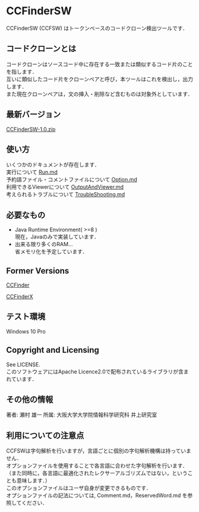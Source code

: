 # CCFinderSW
CCFinderSW (CCFSW) はトークンベースのコードクローン検出ツールです．

## コードクローンとは
コードクローンはソースコード中に存在する一致または類似するコード片のことを指します．  
互いに類似したコード片をクローンペアと呼び，本ツールはこれを検出し，出力します．  
また現在クローンペアは，文の挿入・削除など含むものは対象外としています．

## 最新バージョン
[CCFinderSW-1.0.zip](build/distributions/CCFinderSW-1.0.zip)  

## 使い方
いくつかのドキュメントが存在します．  
実行について  [Run.md](UsageJp/Run.md)  
予約語ファイル・コメントファイルについて [Option.md](UsageJp/Option.md)  
利用できるViewerについて  [OutputAndViewer.md](OutputAndViewer.md)  
考えられるトラブルについて [TroubleShooting.md](UsageJp/TroubleShooting.md)

## 必要なもの
- Java Runtime Environment( >=8 )   
  現在，Javaのみで実装しています．
- 出来る限り多くのRAM...  
  省メモリ化を予定しています．

## Former Versions 
[CCFinder](http://sel.ist.osaka-u.ac.jp/cdtools/ccfinder.html)

[CCFinderX](http://www.ccfinder.net/ccfinderxos-j.html)

## テスト環境
Windows 10 Pro

## Copyright and Licensing
See LICENSE.  
このソフトウェアにはApache Licence2.0で配布されているライブラリが含まれています．

## その他の情報
著者: 瀬村 雄一
所属: 大阪大学大学院情報科学研究科 井上研究室

## 利用についての注意点
CCFSWは字句解析を行いますが，言語ごとに個別の字句解析機構は持っていません．  
オプションファイルを使用することで各言語に合わせた字句解析を行います．  
（また同時に，各言語に最適化されたレクサーアルゴリズムではない，ということも意味します．）  
このオプションファイルはユーザ自身が変更できるものです．  
オプションファイルの記法については, Comment.md，ReservedWord.md を参照してください． 
